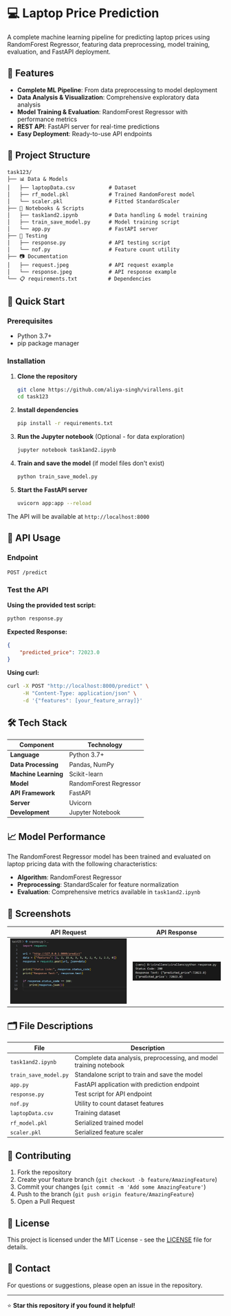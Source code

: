# 💻 Laptop Price Prediction

A complete machine learning pipeline for predicting laptop prices using RandomForest Regressor, featuring data preprocessing, model training, evaluation, and FastAPI deployment.

## 🌟 Features

- **Complete ML Pipeline**: From data preprocessing to model deployment
- **Data Analysis & Visualization**: Comprehensive exploratory data analysis
- **Model Training & Evaluation**: RandomForest Regressor with performance metrics
- **REST API**: FastAPI server for real-time predictions
- **Easy Deployment**: Ready-to-use API endpoints

## 📂 Project Structure

```
task123/
├── 📊 Data & Models
│   ├── laptopData.csv           # Dataset
│   ├── rf_model.pkl             # Trained RandomForest model
│   └── scaler.pkl               # Fitted StandardScaler
├── 📓 Notebooks & Scripts
│   ├── task1and2.ipynb          # Data handling & model training
│   ├── train_save_model.py      # Model training script
│   └── app.py                   # FastAPI server
├── 🧪 Testing
│   ├── response.py              # API testing script
│   └── nof.py                   # Feature count utility
├── 📷 Documentation
│   ├── request.jpeg             # API request example
│   └── response.jpeg            # API response example
└── 📋 requirements.txt          # Dependencies
```

## 🚀 Quick Start

### Prerequisites

- Python 3.7+
- pip package manager

### Installation

1. **Clone the repository**
   ```bash
   git clone https://github.com/aliya-singh/virallens.git
   cd task123
   ```

2. **Install dependencies**
   ```bash
   pip install -r requirements.txt
   ```

3. **Run the Jupyter notebook** (Optional - for data exploration)
   ```bash
   jupyter notebook task1and2.ipynb
   ```

4. **Train and save the model** (if model files don't exist)
   ```bash
   python train_save_model.py
   ```

5. **Start the FastAPI server**
   ```bash
   uvicorn app:app --reload
   ```

The API will be available at `http://localhost:8000`

## 📡 API Usage

### Endpoint
```
POST /predict
```

### Test the API

**Using the provided test script:**
```bash
python response.py
```

**Expected Response:**
```json
{
    "predicted_price": 72023.0
}
```

**Using curl:**
```bash
curl -X POST "http://localhost:8000/predict" \
     -H "Content-Type: application/json" \
     -d '{"features": [your_feature_array]}'
```

## 🛠️ Tech Stack

| Component | Technology |
|-----------|------------|
| **Language** | Python 3.7+ |
| **Data Processing** | Pandas, NumPy |
| **Machine Learning** | Scikit-learn |
| **Model** | RandomForest Regressor |
| **API Framework** | FastAPI |
| **Server** | Uvicorn |
| **Development** | Jupyter Notebook |

## 📈 Model Performance

The RandomForest Regressor model has been trained and evaluated on laptop pricing data with the following characteristics:

- **Algorithm**: RandomForest Regressor
- **Preprocessing**: StandardScaler for feature normalization
- **Evaluation**: Comprehensive metrics available in `task1and2.ipynb`

## 📸 Screenshots

| API Request | API Response |
|-------------|--------------|
| ![Request](request.jpeg) | ![Response](response.jpeg) |

## 🗂️ File Descriptions

| File | Description |
|------|-------------|
| `task1and2.ipynb` | Complete data analysis, preprocessing, and model training notebook |
| `train_save_model.py` | Standalone script to train and save the model |
| `app.py` | FastAPI application with prediction endpoint |
| `response.py` | Test script for API endpoint |
| `nof.py` | Utility to count dataset features |
| `laptopData.csv` | Training dataset |
| `rf_model.pkl` | Serialized trained model |
| `scaler.pkl` | Serialized feature scaler |

## 🤝 Contributing

1. Fork the repository
2. Create your feature branch (`git checkout -b feature/AmazingFeature`)
3. Commit your changes (`git commit -m 'Add some AmazingFeature'`)
4. Push to the branch (`git push origin feature/AmazingFeature`)
5. Open a Pull Request

## 📝 License

This project is licensed under the MIT License - see the [LICENSE](LICENSE) file for details.

## 📧 Contact

For questions or suggestions, please open an issue in the repository.

---

⭐ **Star this repository if you found it helpful!**